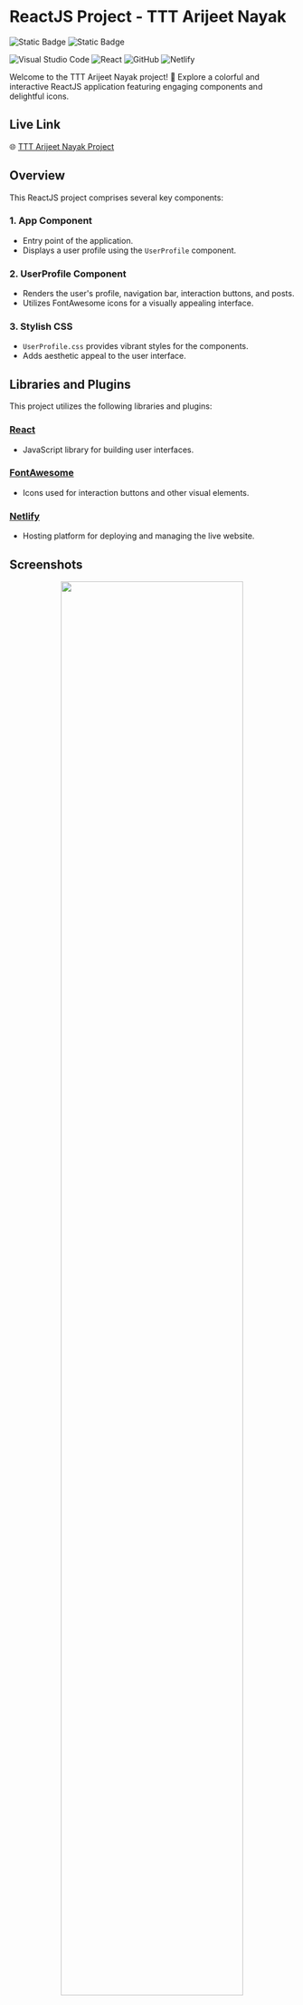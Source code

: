 # ReactJS Project - TTT Arijeet Nayak

![Static Badge](https://img.shields.io/badge/Project-TTT-blue?color=%2334a9ed)
![Static Badge](https://img.shields.io/badge/Tools-React-blue?color=087EA4)


![Visual Studio Code](https://img.shields.io/badge/Visual%20Studio%20Code-0078d7.svg?style=for-the-badge&logo=visual-studio-code&logoColor=white)
![React](https://img.shields.io/badge/react-%2320232a.svg?style=for-the-badge&logo=react&logoColor=%2361DAFB)
![GitHub](https://img.shields.io/badge/github-%23121011.svg?style=for-the-badge&logo=github&logoColor=white)
![Netlify](https://img.shields.io/badge/netlify-%23121011.svg?style=for-the-badge&logo=netlify&logoColor=#2CC9B9)

Welcome to the TTT Arijeet Nayak project! 🚀 Explore a colorful and interactive ReactJS application featuring engaging components and delightful icons.

## Live Link
🌐 [TTT Arijeet Nayak Project](https://ttt-arijeetnayak.netlify.app/)

## Overview

This ReactJS project comprises several key components:

### 1. App Component
- Entry point of the application.
- Displays a user profile using the `UserProfile` component.

### 2. UserProfile Component
- Renders the user's profile, navigation bar, interaction buttons, and posts.
- Utilizes FontAwesome icons for a visually appealing interface.

### 3. Stylish CSS
- `UserProfile.css` provides vibrant styles for the components.
- Adds aesthetic appeal to the user interface.

## Libraries and Plugins

This project utilizes the following libraries and plugins:

### [React](https://reactjs.org/)
- JavaScript library for building user interfaces.

### [FontAwesome](https://fontawesome.com/)
- Icons used for interaction buttons and other visual elements.

### [Netlify](https://www.netlify.com/)
- Hosting platform for deploying and managing the live website.

## Screenshots

<p align = "center">
  <img src="https://i.postimg.cc/5t6dkcY6/React-App-ttt-arijeetnayak-netlify-app.png" width="80%"/>
</p>
<h3 align = "center">Responsiveness</h3>
<p align = "center">
  <br>
  <img src="https://i.postimg.cc/jdWrXw9y/phone1.png" width="40%"/>
  <br>
  <img src="https://i.postimg.cc/WtRjrssB/phone2.png" width="40%"/>
  <br>
  <img src="https://i.postimg.cc/nc6YsgBq/phone3.png" width="40%"/>
  <br>
  <img src="https://i.postimg.cc/B6VPrPC2/phone4.png" width="40%"/>
</p>

## How to Run Locally

1. Clone the repository.
   ```bash
   git clone https://github.com/your-username/ttt-arijeetnayak.git
   ```

2. Install dependencies.
   ```bash
   cd ttt-arijeetnayak
   npm install
   ```

3. Start the development server.
   ```bash
   npm start
   ```

4. Open your browser and visit [http://localhost:3000](http://localhost:3000).

## Credits

- Photos from [Freepik](https://www.freepik.com/)
- Icons from [Flaticon](https://www.flaticon.com/)


---

Thank you for exploring the TTT Arijeet Nayak ReactJS project! 🌈 If you have any questions or feedback, please feel free to reach out. Happy coding! 🚀
